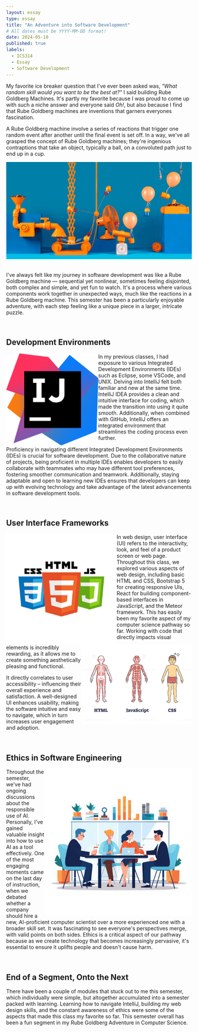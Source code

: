 ```yaml
---
layout: essay
type: essay
title: "An Adventure into Software Development"
# All dates must be YYYY-MM-DD format!
date: 2024-05-10
published: true
labels:
  - ICS314
  - Essay
  - Software Development
---
```


My favorite ice breaker question that I've ever been asked was, *"What random skill would you want to be the best at?"* I said building Rube Goldberg Machines. It's partly my favorite because I was proud to come up with such a niche answer and everyone said *Oh!*, but also because I find that Rube Goldberg machines are inventions that garners everyones fascination.

A Rube Goldberg machine involve a series of reactions that trigger one random event after another until the final event is set off. In a way, we've all grasped the concept of Rube Goldberg machines; they're ingenious contraptions that take an object, typically a ball, on a convoluted path just to end up in a cup. 

<div align="center">
  <img width=600px src="../img/essay_pics/rgm-adventure/rgm-adventure-1.png" class="img-thumbnail">
</div>

<br>

I've always felt like my journey in software development was like a Rube Goldberg machine — sequential yet nonlinear, sometimes feeling disjointed, both complex and simple, and yet fun to watch. It's a process where various components work together in unexpected ways, much like the reactions in a Rube Goldberg machine. This semester has been a particularly enjoyable adventure, with each step feeling like a unique piece in a larger, intricate puzzle.

<br>

## Development Environments

<img align="left" width=250px src="../img/essay_pics/rgm-adventure/rgm-adventure_2.png">

In my previous classes, I had exposure to various Integrated Development Environments (IDEs) such as Eclipse, some VSCode, and UNIX. Delving into IntelliJ felt both familiar and new at the same time. IntelliJ IDEA provides a clean and intuitive interface for coding, which made the transition into using it quite smooth. Additionally, when combined with GitHub, IntelliJ offers an integrated environment that streamlines the coding process even further. 

Proficiency in navigating different Integrated Development Environments (IDEs) is crucial for software development. Due to the collaborative nature of projects, being proficient in multiple IDEs enables developers to easily collaborate with teammates who may have different tool preferences, fostering smoother communication and teamwork. Additionally, staying adaptable and open to learning new IDEs ensures that developers can keep up with evolving technology and take advantage of the latest advancements in software development tools.

<br>

## User Interface Frameworks

<img align="left" width=300px src="../img/essay_pics/rgm-adventure/rgm-adventure-6.png">
<img align="right" width=300px src="../img/essay_pics/rgm-adventure/rgm-adventure-5.webp">

In web design, user interface (UI) refers to the interactivity, look, and feel of a product screen or web page. 
Throughout this class, we explored various aspects of web design, including basic HTML and CSS, Bootstrap 5 for creating responsive UIs, React for building component-based interfaces in JavaScript, and the Meteor framework. This has easily been my favorite aspect of my computer science pathway so far. Working with code that directly impacts visual elements is incredibly rewarding, as it allows me to create something aesthetically pleasing and functional.

It directly correlates to user accessibility – influencing their overall experience and satisfaction. A well-designed UI enhances usability, making the software intuitive and easy to navigate, which in turn increases user engagement and adoption.

<br>

## Ethics in Software Engineering

<img align="right" width="400px" src="../img/essay_pics/rgm-adventure/rgm-adventure-4.webp">

Throughout the semester, we've had ongoing discussions about the responsible use of AI. Personally, I've gained valuable insight into how to use AI as a tool effectively. One of the most engaging moments came on the last day of instruction, when we debated whether a company should hire a new, AI-proficient computer scientist over a more experienced one with a broader skill set. It was fascinating to see everyone's perspectives merge, with valid points on both sides. Ethics is a critical aspect of our pathway because as we create technology that becomes increasingly pervasive, it's essential to ensure it uplifts people and doesn't cause harm.

<br>

## End of a Segment, Onto the Next

There have been a couple of modules that stuck out to me this semester, which individually were simple, but altogether accumulated into a semester packed with learning. Learning how to navigate IntelliJ, building my web design skills, and the constant awareness of ethics were some of the aspects that made this class my favorite so far. This semester overall has been a fun segment in my Rube Goldberg Adventure in Computer Science.

